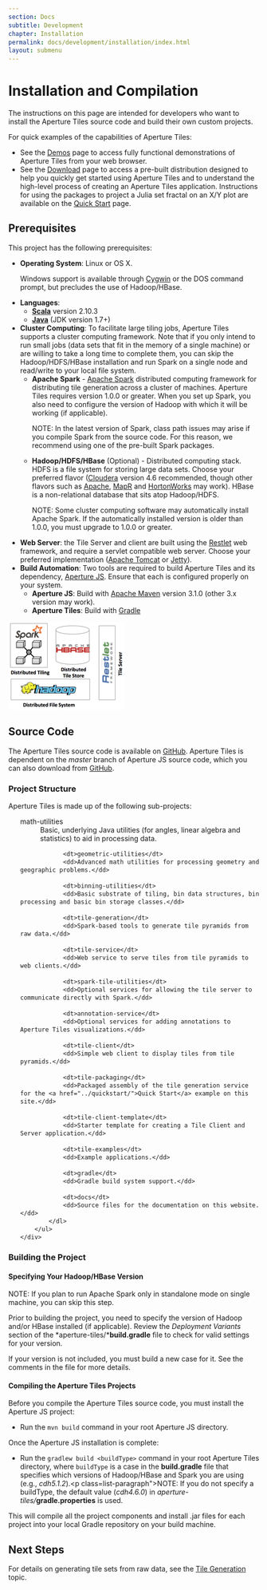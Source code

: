 ```yaml
---
section: Docs
subtitle: Development
chapter: Installation
permalink: docs/development/installation/index.html
layout: submenu
---
```


Installation and Compilation
============================

The instructions on this page are intended for developers who want to install the Aperture Tiles source code and build their own custom projects.

For quick examples of the capabilities of Aperture Tiles:

- See the [Demos](../../../demos/) page to access fully functional demonstrations of Aperture Tiles from your web browser.
- See the [Download](../../../download) page to access a pre-built distribution designed to help you quickly get started using Aperture Tiles and to understand the high-level process of creating an Aperture Tiles application. Instructions for using the packages to project a Julia set fractal on an X/Y plot are available on the [Quick Start](../quickstart) page. 

## <a name="prerequisites"></a> Prerequisites ##

This project has the following prerequisites:

- **Operating System**: Linux or OS X. <p class="list-paragraph">Windows support is available through [Cygwin](https://cygwin.com/) or the DOS command prompt, but precludes the use of Hadoop/HBase.</p>
- **Languages**:
	-   [**Scala**](http://www.scala-lang.org/) version 2.10.3
	-   [**Java**](http://www.java.com/) (JDK version 1.7+)
- **Cluster Computing**: To facilitate large tiling jobs, Aperture Tiles supports a cluster computing framework. Note that if you only intend to run small jobs (data sets that fit in the memory of a single machine) or are willing to take a long time to complete them, you can skip the Hadoop/HDFS/HBase installation and run Spark on a single node and read/write to your local file system.
	-   **Apache Spark** - [Apache Spark](http://spark.incubator.apache.org/) distributed computing framework for distributing tile generation across a cluster of machines.  Aperture Tiles requires version 1.0.0 or greater. When you set up Spark, you also need to configure the version of Hadoop with which it will be working (if applicable). <p class="list-paragraph">NOTE: In the latest version of Spark, class path issues may arise if you compile Spark from the source code. For this reason, we recommend using one of the pre-built Spark packages.</p>
	-   **Hadoop/HDFS/HBase** (Optional) - Distributed computing stack.  HDFS is a file system for storing large data sets. Choose your preferred flavor  ([Cloudera](http://www.cloudera.com/content/cloudera/en/products/cdh.html) version 4.6 recommended, though other flavors such as [Apache](http://hadoop.apache.org/docs/r1.2.1/index.html), [MapR](http://www.mapr.com/products/apache-hadoop) and [HortonWorks](http://hortonworks.com/) may work). HBase is a non-relational database that sits atop Hadoop/HDFS.<p class="list-paragraph">NOTE: Some cluster computing software may automatically install Apache Spark. If the automatically installed version is older than 1.0.0, you must upgrade to 1.0.0 or greater.</p>
-  **Web Server**: the Tile Server and client are built using the [Restlet](http://restlet.org/) web framework, and require a servlet compatible web server. Choose your preferred implementation ([Apache Tomcat](http://tomcat.apache.org/) or [Jetty](http://www.eclipse.org/jetty/)).
-   **Build Automation**: Two tools are required to build Aperture Tiles and its dependency, [Aperture JS](aperturejs.com). Ensure that each is configured properly on your system. 
	- **Aperture JS**: Build with [Apache Maven](http://maven.apache.org/) version 3.1.0 (other 3.x version may work).
	- **Aperture Tiles**: Build with [Gradle](http://www.gradle.org/)

<img src="../../../img/architecture.png" class="screenshot" alt="Aperture Tiles Architecture Diagram"/>

## <a name="source-code"></a> Source Code ##

The Aperture Tiles source code is available on [GitHub](https://github.com/oculusinfo/aperture-tiles/tree/master). Aperture Tiles is dependent on the *master* branch of Aperture JS source code, which you can also download from [GitHub](https://github.com/oculusinfo/aperturejs/tree/master).

### <a name="project-structure"></a> Project Structure ###

Aperture Tiles is made up of the following sub-projects:

<div class="details props">
	<div class="innerProps">
		<ul class="methodDetail" id="MethodDetail">
			<dl class="detailList params">
				<dt>math-utilities</dt>
				<dd>Basic, underlying Java utilities (for angles, linear algebra and statistics) to aid in processing data.</dd>
				
				<dt>geometric-utilities</dt>
				<dd>Advanced math utilities for processing geometry and geographic problems.</dd>
				
				<dt>binning-utilities</dt>
				<dd>Basic substrate of tiling, bin data structures, bin processing and basic bin storage classes.</dd>
				
				<dt>tile-generation</dt>
				<dd>Spark-based tools to generate tile pyramids from raw data.</dd>
				
				<dt>tile-service</dt>
				<dd>Web service to serve tiles from tile pyramids to web clients.</dd>
				
				<dt>spark-tile-utilities</dt>
				<dd>Optional services for allowing the tile server to communicate directly with Spark.</dd>
				
				<dt>annotation-service</dt>
				<dd>Optional services for adding annotations to Aperture Tiles visualizations.</dd>
				
				<dt>tile-client</dt>
				<dd>Simple web client to display tiles from tile pyramids.</dd>
				
				<dt>tile-packaging</dt>
				<dd>Packaged assembly of the tile generation service for the <a href="../quickstart/">Quick Start</a> example on this site.</dd>
				
				<dt>tile-client-template</dt>
				<dd>Starter template for creating a Tile Client and Server application.</dd>
				
				<dt>tile-examples</dt>
				<dd>Example applications.</dd>
				
				<dt>gradle</dt>
				<dd>Gradle build system support.</dd>
				
				<dt>docs</dt>
				<dd>Source files for the documentation on this website.</dd>
			</dl>
		</ul>
	</div>
</div>
 
### <a name="building-project"></a> Building the Project ###

#### <a name="hbase-version"></a> Specifying Your Hadoop/HBase Version ####

NOTE: If you plan to run Apache Spark only in standalone mode on single machine, you can skip this step.

Prior to building the project, you need to specify the version of Hadoop and/or HBase installed (if applicable). Review the *Deployment Variants* section of the *aperture-tiles/***build.gradle** file to check for valid settings for your version.

If your version is not included, you must build a new case for it. See the comments in the file for more details.

#### <a name="compiling"></a> Compiling the Aperture Tiles Projects ####

Before you compile the Aperture Tiles source code, you must install the Aperture JS project:

- Run the `mvn build` command in your root Aperture JS directory.

Once the Aperture JS installation is complete:

- Run the `gradlew build <buildType>` command in your root Aperture Tiles directory, where `buildType` is a case in the **build.gradle** file that specifies which versions of Hadoop/HBase and Spark you are using (e.g., *cdh5.1.2*).<p class=list-paragraph">NOTE: If you do not specify a buildType, the default value (<em>cdh4.6.0</em>) in <em>aperture-tiles/</em><strong>gradle.properties</strong> is used.</p>

This will compile all the project components and install .jar files for each project into your local Gradle repository on your build machine.

## <a name="next-steps"></a> Next Steps ##

For details on generating tile sets from raw data, see the [Tile Generation](../generation) topic.